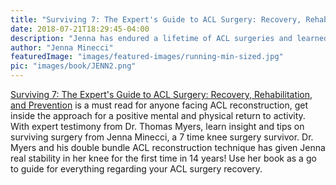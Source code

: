 ```yaml
---
title: "Surviving 7: The Expert's Guide to ACL Surgery: Recovery, Rehabilitation, and Prevention"
date: 2018-07-21T18:29:45-04:00
description: "Jenna has endured a lifetime of ACL surgeries and learned how to survive and thrive through all of the setbacks. Use her book to make your ultimate comeback"
author: "Jenna Minecci"
featuredImage: "images/featured-images/running-min-sized.jpg"
pic: "images/book/JENN2.png"
---
```


[Surviving 7: The Expert's Guide to ACL Surgery: Recovery, Rehabilitation, and Prevention](http://a.co/cLuCJl0) is a must 
read for anyone facing ACL reconstruction, get inside the approach for a positive mental and 
physical return to activity.  With expert testimony from Dr. Thomas Myers, learn insight and tips on 
surviving surgery from Jenna Minecci, a 7 time knee surgery survivor.  Dr. Myers and his 
double bundle ACL reconstruction technique has given Jenna real stability in her knee for the first 
time in 14 years! Use her book as a go to guide for everything regarding your ACL surgery recovery. 
